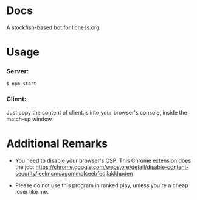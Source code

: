 ﻿# Docs 
A stockfish-based bot for lichess.org

# Usage
### Server:
```
$ npm start
```

### Client:
Just copy the content of client.js into your browser's console, inside the match-up window.

# Additional Remarks
* You need to disable your browser's CSP. This Chrome extension does the job:
https://chrome.google.com/webstore/detail/disable-content-security/ieelmcmcagommplceebfedjlakkhpden

* Please do not use this program in ranked play, unless you're a cheap loser like me.
